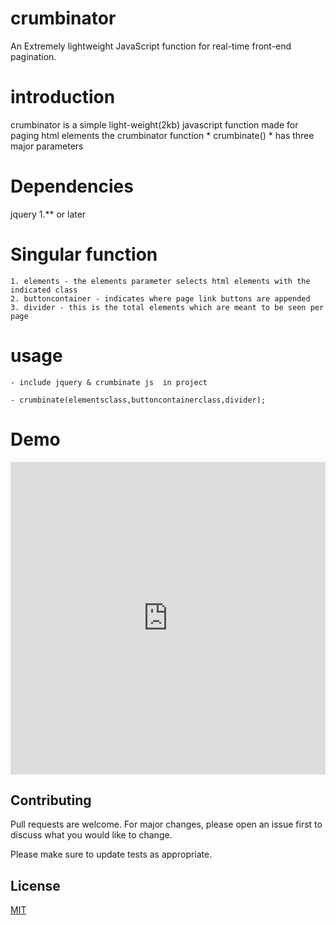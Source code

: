 # crumbinator
An Extremely lightweight JavaScript function 
for real-time  front-end pagination.






# introduction
crumbinator is a simple light-weight(2kb) javascript function made for 
paging html elements
the crumbinator function * crumbinate() * has three major parameters

# Dependencies
jquery 1.** or later

# Singular function
```
1. elements - the elements parameter selects html elements with the indicated class
2. buttoncontainer - indicates where page link buttons are appended
3. divider - this is the total elements which are meant to be seen per page
```

# usage
```
- include jquery & crumbinate js  in project

- crumbinate(elementsclass,buttoncontainerclass,divider);

```

# Demo
<iframe src="http://demosforme.rf.gd" width="100%" height="500px" style="border:none;"></iframe>

## Contributing
Pull requests are welcome. For major changes, please open an issue first to discuss what you would like to change.

Please make sure to update tests as appropriate.

## License
[MIT](https://choosealicense.com/licenses/mit/)
